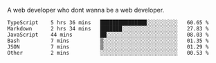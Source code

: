 A web developer who dont wanna be a web developer.

<!--START_SECTION:waka-->

```text
TypeScript    5 hrs 36 mins   ███████████████░░░░░░░░░░   60.65 %
Markdown      2 hrs 34 mins   ███████░░░░░░░░░░░░░░░░░░   27.83 %
JavaScript    44 mins         ██░░░░░░░░░░░░░░░░░░░░░░░   08.03 %
Bash          7 mins          ▒░░░░░░░░░░░░░░░░░░░░░░░░   01.35 %
JSON          7 mins          ▒░░░░░░░░░░░░░░░░░░░░░░░░   01.29 %
Other         2 mins          ░░░░░░░░░░░░░░░░░░░░░░░░░   00.53 %
```

<!--END_SECTION:waka-->
